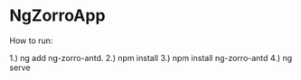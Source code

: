 # NgZorroApp

How to run:

1.) ng add ng-zorro-antd.
2.) npm install
3.) npm install ng-zorro-antd
4.) ng serve
